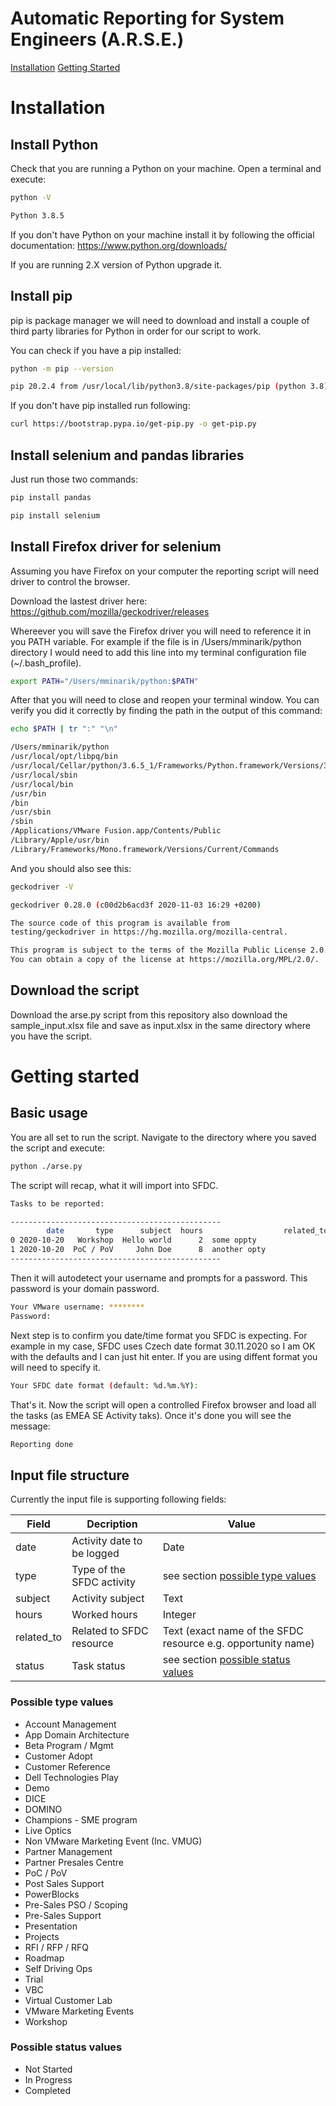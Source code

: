 # Automatic Reporting for System Engineers (A.R.S.E.)

[Installation](https://github.com/michal-minarik/arse#installation)
[Getting Started](https://github.com/michal-minarik/arse#getting-started)

# Installation

## Install Python

Check that you are running a Python on your machine. Open a terminal and execute:

```bash
python -V

Python 3.8.5
```

If you don't have Python on your machine install it by following the official documentation: https://www.python.org/downloads/

If you are running 2.X version of Python upgrade it.

## Install pip

pip is package manager we will need to download and install a couple of third party libraries for Python in order for our script to work.

You can check if you have a pip installed:

```bash
python -m pip --version

pip 20.2.4 from /usr/local/lib/python3.8/site-packages/pip (python 3.8)
``` 

If you don't have pip installed run following:

```bash 
curl https://bootstrap.pypa.io/get-pip.py -o get-pip.py
``` 

## Install selenium and pandas libraries

Just run those two commands:

```bash 
pip install pandas
``` 

```bash 
pip install selenium
``` 

## Install Firefox driver for selenium

Assuming you have Firefox on your computer the reporting script will need driver to control the browser.

Download the lastest driver here: https://github.com/mozilla/geckodriver/releases

Whereever you will save the Firefox driver you will need to reference it in you PATH variable. For example if the file is in /Users/mminarik/python directory I would need to add this line into my terminal configuration file (~/.bash_profile).

```bash
export PATH="/Users/mminarik/python:$PATH"
```

After that you will need to close and reopen your terminal window. You can verify you did it correctly by finding the path in the output of this command:

```bash
echo $PATH | tr ":" "\n"

/Users/mminarik/python
/usr/local/opt/libpq/bin
/usr/local/Cellar/python/3.6.5_1/Frameworks/Python.framework/Versions/3.6/bin
/usr/local/sbin
/usr/local/bin
/usr/bin
/bin
/usr/sbin
/sbin
/Applications/VMware Fusion.app/Contents/Public
/Library/Apple/usr/bin
/Library/Frameworks/Mono.framework/Versions/Current/Commands
```

And you should also see this:

```bash
geckodriver -V 

geckodriver 0.28.0 (c00d2b6acd3f 2020-11-03 16:29 +0200)

The source code of this program is available from
testing/geckodriver in https://hg.mozilla.org/mozilla-central.

This program is subject to the terms of the Mozilla Public License 2.0.
You can obtain a copy of the license at https://mozilla.org/MPL/2.0/.
```

## Download the script

Download the arse.py script from this repository also download the sample_input.xlsx file and save as input.xlsx in the same directory where you have the script.

# Getting started

## Basic usage

You are all set to run the script. Navigate to the directory where you saved the script and execute:

```bash
python ./arse.py
```

The script will recap, what it will import into SFDC.


```bash
Tasks to be reported:

-----------------------------------------------
        date       type      subject  hours                  related_to     status
0 2020-10-20   Workshop  Hello world      2  some oppty                  Completed
1 2020-10-20  PoC / PoV     John Doe      8  another opty                Completed
-----------------------------------------------
```

Then it will autodetect your username and prompts for a password. This password is your domain password.

```bash
Your VMware username: ********
Password: 
```

Next step is to confirm you date/time format you SFDC is expecting. For example in my case, SFDC uses Czech date format 30.11.2020 so I am OK with the defaults and I can just hit enter. If you are using diffent format you will need to specify it.

```bash
Your SFDC date format (default: %d.%m.%Y):
```

That's it. Now the script will open a controlled Firefox browser and load all the tasks (as EMEA SE Activity taks). Once it's done you will see the message:

```bash
Reporting done
```

## Input file structure

Currently the input file is supporting following fields:

| Field  | Decription | Value | 
| ------------- | ------------- | ------------- |
| date  | Activity date to be logged  | Date |
| type  | Type of the SFDC activity  | see section [possible type values](https://github.com/michal-minarik/arse#possible-type-values) |
| subject  | Activity subject  | Text |
| hours  | Worked hours  | Integer |
| related_to  | Related to SFDC resource  | Text (exact name of the SFDC resource e.g. opportunity name) |
| status  | Task status  | see section [possible status values](https://github.com/michal-minarik/arse#possible-status-values)  |

### Possible type values

- Account Management
- App Domain Architecture
- Beta Program / Mgmt
- Customer Adopt
- Customer Reference
- Dell Technologies Play
- Demo
- DICE
- DOMINO
- Champions - SME program
- Live Optics
- Non VMware Marketing Event (Inc. VMUG)
- Partner Management
- Partner Presales Centre
- PoC / PoV
- Post Sales Support
- PowerBlocks
- Pre-Sales PSO / Scoping
- Pre-Sales Support
- Presentation
- Projects
- RFI / RFP / RFQ
- Roadmap
- Self Driving Ops
- Trial
- VBC
- Virtual Customer Lab
- VMware Marketing Events
- Workshop

### Possible status values

- Not Started
- In Progress
- Completed